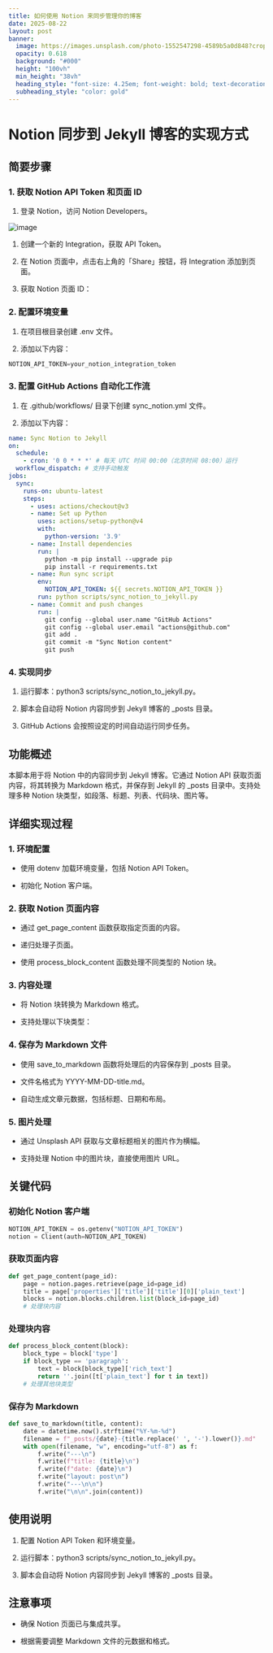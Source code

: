 ```yaml
---
title: 如何使用 Notion 来同步管理你的博客
date: 2025-08-22
layout: post
banner:
  image: https://images.unsplash.com/photo-1552547298-4589b5a0d848?crop=entropy&cs=tinysrgb&fit=max&fm=jpg&ixid=M3w2OTIwMzJ8MHwxfHJhbmRvbXx8fHx8fHx8fDE3NTU4NTgxNTd8&ixlib=rb-4.1.0&q=80&w=1080
  opacity: 0.618
  background: "#000"
  height: "100vh"
  min_height: "38vh"
  heading_style: "font-size: 4.25em; font-weight: bold; text-decoration: underline"
  subheading_style: "color: gold"
---
```


# Notion 同步到 Jekyll 博客的实现方式

## 简要步骤

### 1. 获取 Notion API Token 和页面 ID

1. 登录 Notion，访问 Notion Developers。

![image](https://prod-files-secure.s3.us-west-2.amazonaws.com/a7a0cc5a-89b9-4cda-8686-1fba0ca52f40/d19c1afe-dea5-4312-9333-786b0ba83054/image.png?X-Amz-Algorithm=AWS4-HMAC-SHA256&X-Amz-Content-Sha256=UNSIGNED-PAYLOAD&X-Amz-Credential=ASIAZI2LB4662AGDG6YU%2F20250822%2Fus-west-2%2Fs3%2Faws4_request&X-Amz-Date=20250822T102235Z&X-Amz-Expires=3600&X-Amz-Security-Token=IQoJb3JpZ2luX2VjELr%2F%2F%2F%2F%2F%2F%2F%2F%2F%2FwEaCXVzLXdlc3QtMiJHMEUCIQCacu2YFelZqC7OtW0yIPMHac7tLdYrkxug0mdKERUkKwIgBC%2Bl95H46tBOl81qocIqFAf0zvL61WOQ%2BSxF%2B5KUcnkq%2FwMIExAAGgw2Mzc0MjMxODM4MDUiDLV4Ht%2Faoz9o%2BxuxECrcA0gu%2FOGRXax8g%2BrfSo%2B71J30Wyrg9mJbw6TSzwBwhbCZYTOEE4Pq05lbKZ%2Fh63TwpbIwMGimSlmzVRXsg0CXnEqe0zXVivRM7cFWIOzeqFUO%2BU8mv%2BnSYMMGSZCTWBXXkh42ZQGUOhhC36KNfU7ShGFIOFlC2bUgdDF9j56Vjvg9vhInPhS4hrMA2UZMVhSjY2jn6BzPo1t1klZrN8k8OxcmPg38bACuD4Dlrc%2BOK2MnR405TTAiHv6uXOCLQq0FWVYm8Z%2F4Ccx24J7KRimwTiahdK9SuFe9tKij4NX7mIXRDKECTQ%2BpPiHNWDaUoF7hkRP%2B%2FNgbNocRLKQ8iTftXQD8UB4KsSYU7HnZQFRQknobqeXNxbpnCIxDiIcSK57g1Pf5aQPJWCyBEtJrWoQFxMziT4x6AH4v7mhKGOOc%2Fq0K2w01GHD5IfEPokOGv0cD5bO%2BRTJ%2B475A%2BxUPSgbuRhAo%2BDIXFH245a0JP2kQ98ZjyInjjNPC1wdfSgY78s506%2BU6il%2F%2BGh21MuV916u0bRUTGqjXcUso3IFzMnnf%2BsBUtHXQ3%2F6Ng4XcYs4Wht8uC9dvWMlw6HpX2XdWdvgEsyCuxh0rTV1ipIcks3IjUC6UYGucOTx2woGwmOs7MMr6oMUGOqUBCvZYtQYFla4GpMRE%2Fl7F2iN%2FXC5%2FSwuEw0TYZI64QkHAHkyQuB9fLtB%2Bq%2Bfoqkz6YNyOJ%2F%2ByDgx6R%2FwbpSKaPtp5myEGYaU8%2BIV7YkHccDBWgGgFteEOWiSqSTTZ%2BZj6oy0NIzWl0hJE9kRq36vRZSfKctuymCjwxDDtZ1EPAbwUemVF%2FIjvft7LSf1Lq2z5zFgWEVOg8fzjU3c%2Bnla%2Fz21vVJpo&X-Amz-Signature=72efd88fd1615e28573a76f749c7fc87182cb04f87d3aaff9cee3088056e33b9&X-Amz-SignedHeaders=host&x-amz-checksum-mode=ENABLED&x-id=GetObject)

1. 创建一个新的 Integration，获取 API Token。

1. 在 Notion 页面中，点击右上角的「Share」按钮，将 Integration 添加到页面。

1. 获取 Notion 页面 ID：


### 2. 配置环境变量

1. 在项目根目录创建 .env 文件。

1. 添加以下内容：

```javascript
NOTION_API_TOKEN=your_notion_integration_token
```

### 3. 配置 GitHub Actions 自动化工作流

1. 在 .github/workflows/ 目录下创建 sync_notion.yml 文件。

1. 添加以下内容：

```yaml
name: Sync Notion to Jekyll
on:
  schedule:
    - cron: '0 0 * * *' # 每天 UTC 时间 00:00（北京时间 08:00）运行
  workflow_dispatch: # 支持手动触发
jobs:
  sync:
    runs-on: ubuntu-latest
    steps:
      - uses: actions/checkout@v3
      - name: Set up Python
        uses: actions/setup-python@v4
        with:
          python-version: '3.9'
      - name: Install dependencies
        run: |
          python -m pip install --upgrade pip
          pip install -r requirements.txt
      - name: Run sync script
        env:
          NOTION_API_TOKEN: ${{ secrets.NOTION_API_TOKEN }}
        run: python scripts/sync_notion_to_jekyll.py
      - name: Commit and push changes
        run: |
          git config --global user.name "GitHub Actions"
          git config --global user.email "actions@github.com"
          git add .
          git commit -m "Sync Notion content"
          git push
```

### 4. 实现同步

1. 运行脚本：python3 scripts/sync_notion_to_jekyll.py。

1. 脚本会自动将 Notion 内容同步到 Jekyll 博客的 _posts 目录。

1. GitHub Actions 会按照设定的时间自动运行同步任务。

## 功能概述

本脚本用于将 Notion 中的内容同步到 Jekyll 博客。它通过 Notion API 获取页面内容，将其转换为 Markdown 格式，并保存到 Jekyll 的 _posts 目录中。支持处理多种 Notion 块类型，如段落、标题、列表、代码块、图片等。

## 详细实现过程

### 1. 环境配置

- 使用 dotenv 加载环境变量，包括 Notion API Token。

- 初始化 Notion 客户端。

### 2. 获取 Notion 页面内容

- 通过 get_page_content 函数获取指定页面的内容。

- 递归处理子页面。

- 使用 process_block_content 函数处理不同类型的 Notion 块。

### 3. 内容处理

- 将 Notion 块转换为 Markdown 格式。

- 支持处理以下块类型：


### 4. 保存为 Markdown 文件

- 使用 save_to_markdown 函数将处理后的内容保存到 _posts 目录。

- 文件名格式为 YYYY-MM-DD-title.md。

- 自动生成文章元数据，包括标题、日期和布局。

### 5. 图片处理

- 通过 Unsplash API 获取与文章标题相关的图片作为横幅。

- 支持处理 Notion 中的图片块，直接使用图片 URL。

## 关键代码

### 初始化 Notion 客户端

```python
NOTION_API_TOKEN = os.getenv("NOTION_API_TOKEN")
notion = Client(auth=NOTION_API_TOKEN)
```

### 获取页面内容

```python
def get_page_content(page_id):
    page = notion.pages.retrieve(page_id=page_id)
    title = page['properties']['title']['title'][0]['plain_text']
    blocks = notion.blocks.children.list(block_id=page_id)
    # 处理块内容
```

### 处理块内容

```python
def process_block_content(block):
    block_type = block['type']
    if block_type == 'paragraph':
        text = block[block_type]['rich_text']
        return ''.join([t['plain_text'] for t in text])
    # 处理其他块类型
```

### 保存为 Markdown

```python
def save_to_markdown(title, content):
    date = datetime.now().strftime("%Y-%m-%d")
    filename = f"_posts/{date}-{title.replace(' ', '-').lower()}.md"
    with open(filename, "w", encoding="utf-8") as f:
        f.write("---\n")
        f.write(f"title: {title}\n")
        f.write(f"date: {date}\n")
        f.write("layout: post\n")
        f.write("---\n\n")
        f.write("\n\n".join(content))
```

## 使用说明

1. 配置 Notion API Token 和环境变量。

1. 运行脚本：python3 scripts/sync_notion_to_jekyll.py。

1. 脚本会自动将 Notion 内容同步到 Jekyll 博客的 _posts 目录。

## 注意事项

- 确保 Notion 页面已与集成共享。

- 根据需要调整 Markdown 文件的元数据和格式。